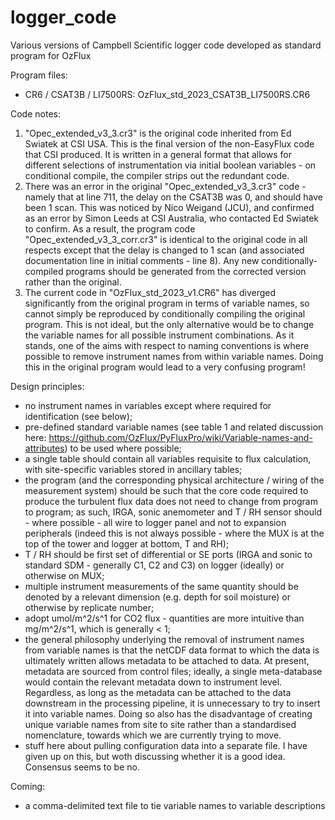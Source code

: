 # logger_code
Various versions of Campbell Scientific logger code developed as standard program for OzFlux

Program files:
* CR6 / CSAT3B / LI7500RS: OzFlux_std_2023_CSAT3B_LI7500RS.CR6

Code notes:

1) "Opec_extended_v3_3.cr3" is the original code inherited from Ed Swiatek at CSI USA. 
This is the final version of the non-EasyFlux code that CSI produced. It is written in a general
format that allows for different selections of instrumentation via initial boolean variables - on
conditional compile, the compiler strips out the redundant code.
2) There was an error in the original "Opec_extended_v3_3.cr3" code - namely that at line 711, the 
delay on the CSAT3B was 0, and should have been 1 scan. This was noticed by Nico Weigand (JCU), and 
confirmed as an error by Simon Leeds at CSI Australia, who contacted Ed Swiatek to confirm. As a result, 
the program code "Opec_extended_v3_3_corr.cr3" is identical to the original code in all respects except
that the delay is changed to 1 scan (and associated documentation line in initial comments - line 8).
Any new conditionally-compiled programs should be generated from the corrected version rather than
the original.
3) The current code in "OzFlux_std_2023_v1.CR6" has diverged significantly from the original program
in terms of variable names, so cannot simply be reproduced by conditionally compiling the original
program. This is not ideal, but the only alternative would be to change the variable names for all possible
instrument combinations. As it stands, one of the aims with respect to naming conventions is where possible to 
remove instrument names from within variable names. Doing this in the original program would lead to a very 
confusing program!

Design principles:

* no instrument names in variables except where required for identification (see below);
* pre-defined standard variable names (see table 1 and related discussion here: https://github.com/OzFlux/PyFluxPro/wiki/Variable-names-and-attributes) to be used where possible;
* a single table should contain all variables requisite to flux calculation, with site-specific variables stored in ancillary tables;
* the program (and the corresponding physical architecture / wiring of the measurement system) should be such that the core code required to produce the turbulent flux data does not 
need to change from program to program; as such, IRGA, sonic anemometer and T / RH sensor should - where possible - all wire to logger panel and not to expansion peripherals (indeed this is not always possible - where the MUX is at the top of the tower and logger at bottom, T and RH);
* T / RH should be first set of differential or SE ports (IRGA and sonic to standard SDM - generally C1, C2 and C3) on logger (ideally) or otherwise on MUX;
* multiple instrument measurements of the same quantity should be denoted by a relevant dimension (e.g. depth for soil moisture) or otherwise by replicate number;
* adopt umol/m^2/s^1 for CO2 flux - quantities are more intuitive than mg/m^2/s^1, which is generally < 1;
* the general philosophy underlying the removal of instrument names from variable names is that the netCDF data format to which the data is ultimately written allows metadata to be attached to data. At present, metadata are sourced from control files; ideally, a single meta-database would contain the relevant metadata down to instrument level. Regardless, as long as the metadata can be attached to the data downstream in the processing pipeline, it is unnecessary to try to insert it into variable names. Doing so also has the disadvantage of creating unique variable names from site to site rather than a standardised nomenclature, towards which we are currently trying to move.
* stuff here about pulling configuration data into a separate file. I have given up on this, but woth discussing whether it is a good idea. Consensus seems to be no.

Coming: 
* a comma-delimited text file to tie variable names to variable descriptions
